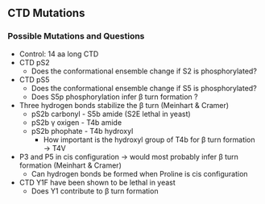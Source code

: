 ## CTD Mutations

### Possible Mutations and Questions

* Control: 14 aa long CTD
* CTD pS2
    * Does the conformational ensemble change if S2 is phosphorylated?
* CTD pS5
    * Does the conformational ensemble change if S5 is phosphorylated?
    * Does S5p phosphorylation infer β turn formation ?
* Three hydrogen bonds stabilize the β turn (Meinhart & Cramer)
    * pS2b carbonyl - S5b amide (S2E lethal in yeast) 
    * pS2b γ oxigen - T4b amide
    * pS2b phophate - T4b hydroxyl
        * How important is the hydroxyl group of T4b for β turn formation → T4V
* P3 and P5 in cis configuration → would most probably infer β turn formation (Meinhart & Cramer)
    * Can hydrogen bonds be formed when Proline is cis configuration
* CTD Y1F have been shown to be lethal in yeast
    * Does Y1 contribute to β turn formation    